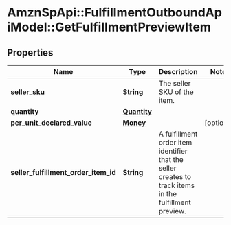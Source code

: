 # AmznSpApi::FulfillmentOutboundApiModel::GetFulfillmentPreviewItem

## Properties
Name | Type | Description | Notes
------------ | ------------- | ------------- | -------------
**seller_sku** | **String** | The seller SKU of the item. | 
**quantity** | [**Quantity**](Quantity.md) |  | 
**per_unit_declared_value** | [**Money**](Money.md) |  | [optional] 
**seller_fulfillment_order_item_id** | **String** | A fulfillment order item identifier that the seller creates to track items in the fulfillment preview. | 


